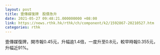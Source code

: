 ```yaml
---
layout: post
title: 壹傳媒復牌　股價急升
date: 2021-05-27 09:48:21.000000000 +08:00
link: https://news.rthk.hk/rthk/ch/component/k2/1592867-20210527.htm
categories: rthk
---
```


壹傳媒復牌，開市報0.45元，升幅逾1.4倍，一度升至0.8元，較早時報0.355元，升幅近91%。
